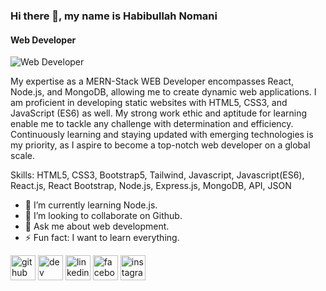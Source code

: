 ### Hi there 👋, my name is Habibullah Nomani
#### Web Developer
![Web Developer](https://i.ibb.co/vz03Pgw/Habibullah-nomain.jpg)

My expertise as a MERN-Stack WEB Developer encompasses React, Node.js, and MongoDB, allowing me to create dynamic web applications. I am proficient in developing static websites with HTML5, CSS3, and JavaScript (ES6) as well. My strong work ethic and aptitude for learning enable me to tackle any challenge with determination and efficiency. Continuously learning and staying updated with emerging technologies is my priority, as I aspire to become a top-notch web developer on a global scale.

Skills: HTML5, CSS3, Bootstrap5, Tailwind, Javascript, Javascript(ES6), React.js, React Bootstrap, Node.js, Express.js, MongoDB, API, JSON

- 🌱 I’m currently learning Node.js. 
- 👯 I’m looking to collaborate on Github. 
- 💬 Ask me about web development. 
- ⚡ Fun fact: I want to learn everything. 


[<img src='https://cdn.jsdelivr.net/npm/simple-icons@3.0.1/icons/github.svg' alt='github' height='40'>](https://github.com/https://github.com/Habibullah6)  [<img src='https://cdn.jsdelivr.net/npm/simple-icons@3.0.1/icons/hashnode.svg' alt='dev' height='40'>](https://hashnode.com/@Habib121)  [<img src='https://cdn.jsdelivr.net/npm/simple-icons@3.0.1/icons/linkedin.svg' alt='linkedin' height='40'>](https://www.linkedin.com/in/https://www.linkedin.com/in/habibullah-nomani//)  [<img src='https://cdn.jsdelivr.net/npm/simple-icons@3.0.1/icons/facebook.svg' alt='facebook' height='40'>](https://www.facebook.com/https://www.facebook.com/emma.mary.372661/)  [<img src='https://cdn.jsdelivr.net/npm/simple-icons@3.0.1/icons/instagram.svg' alt='instagram' height='40'>](https://www.instagram.com/https://www.instagram.com/habibullah212266//)  


